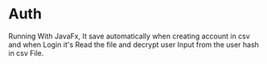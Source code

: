 # Auth
Running With JavaFx, It save automatically when creating account in csv and when Login it's Read the file and decrypt user Input from the user hash in csv File.
